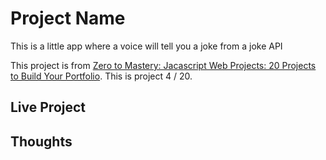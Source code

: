 # Project Name

This is a little app where a voice will tell you a joke from a joke API

This project is from [Zero to Mastery: Jacascript Web Projects: 20 Projects to Build Your Portfolio](https://academy.zerotomastery.io/p/javascript-projects).
This is project 4 / 20.

## Live Project

## Thoughts
